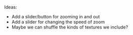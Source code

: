 Ideas:
- Add a slider/button for zooming in and out
- Add a slider for changing the speed of zoom
- Maybe we can shuffle the kinds of textures we include?
